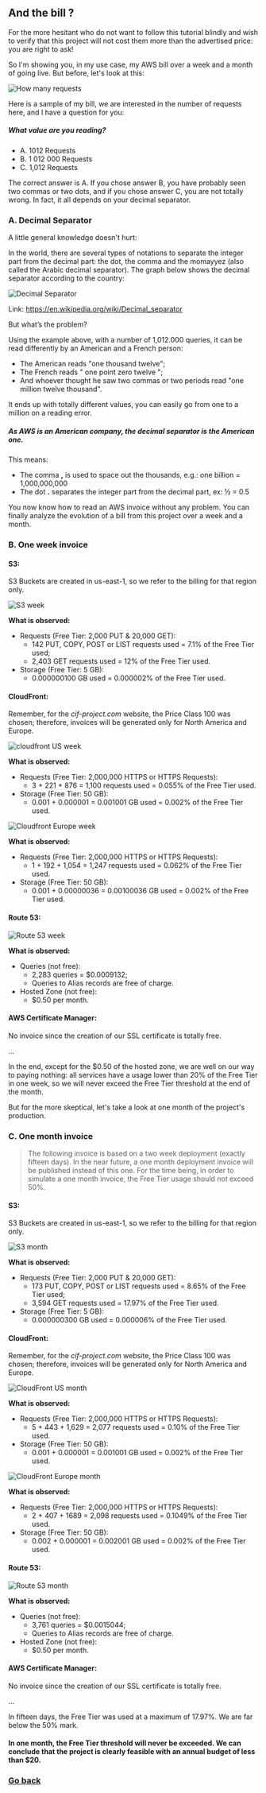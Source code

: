 ## And the bill ?

For the more hesitant who do not want to follow this tutorial blindly and wish to verify that this project will not cost them more than the advertised price: you are right to ask!

So I'm showing you, in my use case, my AWS bill over a week and a month of going live.
But before, let's look at this:

![How many requests](images/how-many-requests.png ':size=800')

Here is a sample of my bill, we are interested in the number of requests here, and I have a question for you:
##### What value are you reading?
- A.	1012 Requests
- B.	1 012 000 Requests
- C.	1,012 Requests

The correct answer is A. If you chose answer B, you have probably seen two commas or two dots, and if you chose answer C, you are not totally wrong. In fact, it all depends on your decimal separator.

### A.	Decimal Separator
A little general knowledge doesn't hurt:

In the world, there are several types of notations to separate the integer part from the decimal part: the dot, the comma and the momayyez (also called the Arabic decimal separator).
The graph below shows the decimal separator according to the country:

![Decimal Separator](images/decimal-separator.png ':size=350')

Link: https://en.wikipedia.org/wiki/Decimal_separator

But what’s the problem?

Using the example above, with a number of 1,012.000 queries, it can be read differently by an American and a French person:
- The American reads "one thousand twelve";
- The French reads " one point zero twelve ";
- And whoever thought he saw two commas or two periods read "one million twelve thousand".

It ends up with totally different values, you can easily go from one to a million on a reading error.

##### As AWS is an American company, the decimal separator is the American one.

This means:
- The comma **,** is used to space out the thousands, e.g.: one billion = 1,000,000,000
- The dot **.** separates the integer part from the decimal part, ex: ½ = 0.5

You now know how to read an AWS invoice without any problem.
You can finally analyze the evolution of a bill from this project over a week and a month.

### B.	One week invoice

#### S3:
S3 Buckets are created in us-east-1, so we refer to the billing for that region only.

![S3 week](images/s3-week.png ':size=800')

**What is observed:**
- Requests (Free Tier: 2,000 PUT & 20,000 GET):
    - 142 PUT, COPY, POST or LIST requests used = 7.1% of the Free Tier used;
    - 2,403 GET requests used = 12% of the Free Tier used.
- Storage (Free Tier: 5 GB):
    - 0.000000100 GB used = 0.000002% of the Free Tier used.

#### CloudFront:
Remember, for the *cif-project.com* website, the Price Class 100 was chosen; therefore, invoices will be generated only for North America and Europe.

![cloudfront US week](images/cloudfront-us-week.png ':size=800')

**What is observed:**
- Requests (Free Tier: 2,000,000 HTTPS or HTTPS Requests):
    - 3 + 221 + 876 = 1,100 requests used = 0.055% of the Free Tier used.
- Storage (Free Tier: 50 GB):
    - 0.001 + 0.000001 = 0.001001 GB used = 0.002% of the Free Tier used.

![Cloudfront Europe week](images/cloudfront-europe-week.png ':size=800')

**What is observed:**
- Requests (Free Tier: 2,000,000 HTTPS or HTTPS Requests):
    - 1 + 192 + 1,054 = 1,247 requests used = 0.062% of the Free Tier used.
- Storage (Free Tier: 50 GB):
    - 0.001 + 0.00000036 = 0.00100036 GB used = 0.002% of the Free Tier used.

#### Route 53:

![Route 53 week](images/route-53-week.png ':size=800')

**What is observed:**
- Queries (not free):
    - 2,283 queries = $0.0009132;
    - Queries to Alias records are free of charge.
- Hosted Zone (not free):
    - $0.50 per month.

#### AWS Certificate Manager:
No invoice since the creation of our SSL certificate is totally free.

...

In the end, except for the $0.50 of the hosted zone, we are well on our way to paying nothing: all services have a usage lower than 20% of the Free Tier in one week, so we will never exceed the Free Tier threshold at the end of the month.

But for the more skeptical, let's take a look at one month of the project's production.

### C.	One month invoice

>The following invoice is based on a two week deployment (exactly fifteen days). In the near future, a one month deployment invoice will be published instead of this one. For the time being, in order to simulate a one month invoice, the Free Tier usage should not exceed 50%.

#### S3:
S3 Buckets are created in us-east-1, so we refer to the billing for that region only.

![S3 month](images/s3-month.png ':size=800')

**What is observed:**
- Requests (Free Tier: 2,000 PUT & 20,000 GET):
    - 173 PUT, COPY, POST or LIST requests used = 8.65% of the Free Tier used;
    - 3,594 GET requests used = 17.97% of the Free Tier used.
- Storage (Free Tier: 5 GB):
    - 0.000000300 GB used = 0.000006% of the Free Tier used.

#### CloudFront:
Remember, for the *cif-project.com* website, the Price Class 100 was chosen; therefore, invoices will be generated only for North America and Europe.

![CloudFront US month](images/cloudfront-us-month.png ':size=800')

**What is observed:**
- Requests (Free Tier: 2,000,000 HTTPS or HTTPS Requests):
    - 5 + 443 + 1,629 = 2,077 requests used = 0.10% of the Free Tier used.
- Storage (Free Tier: 50 GB):
    - 0.001 + 0.000001 = 0.001001 GB used = 0.002% of the Free Tier used.

![CloudFront Europe month](images/cloudfront-europe-month.png ':size=800')

**What is observed:**
- Requests (Free Tier: 2,000,000 HTTPS or HTTPS Requests):
    - 2 + 407 + 1689 = 2,098 requests used = 0.1049% of the Free Tier used.
- Storage (Free Tier: 50 GB):
    - 0.002 + 0.000001 = 0.002001 GB used = 0.002% of the Free Tier used.

#### Route 53:

![Route 53 month](images/route-53-month.png ':size=800')

**What is observed:**
- Queries (not free):
    - 3,761 queries = $0.0015044;
    - Queries to Alias records are free of charge.
- Hosted Zone (not free):
    - $0.50 per month.

#### AWS Certificate Manager:
No invoice since the creation of our SSL certificate is totally free.

...

In fifteen days, the Free Tier was used at a maximum of 17.97%. We are far below the 50% mark.

#### In one month, the Free Tier threshold will never be exceeded. We can conclude that the project is clearly feasible with an annual budget of less than $20.

### [Go back](../)